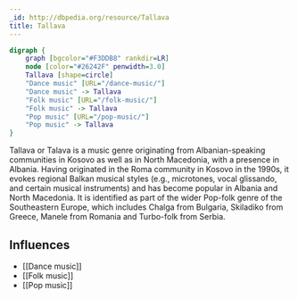 ```yaml
---
_id: http://dbpedia.org/resource/Tallava
title: Tallava
---
```


```dot
digraph {
	graph [bgcolor="#F3DDB8" rankdir=LR]
	node [color="#26242F" penwidth=3.0]
	Tallava [shape=circle]
	"Dance music" [URL="/dance-music/"]
	"Dance music" -> Tallava
	"Folk music" [URL="/folk-music/"]
	"Folk music" -> Tallava
	"Pop music" [URL="/pop-music/"]
	"Pop music" -> Tallava
}
```

Tallava or Talava is a music genre originating from Albanian-speaking communities in Kosovo as well as in North Macedonia, with a presence in Albania. Having originated in the Roma community in Kosovo in the 1990s, it evokes regional Balkan musical styles (e.g., microtones, vocal glissando, and certain musical instruments) and has become popular in Albania and North Macedonia. It is identified as part of the wider Pop-folk genre of the Southeastern Europe, which includes Chalga from Bulgaria, Skiladiko from Greece, Manele from Romania and Turbo-folk from Serbia.

## Influences

- [[Dance music]]
- [[Folk music]]
- [[Pop music]]
